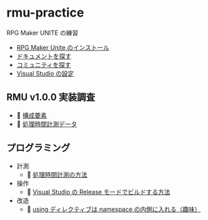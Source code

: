 # rmu-practice

RPG Maker UNITE の練習

* [RPG Maker Unite のインストール](./docs/install-rmu.md)
* [ドキュメントを探す](./docs/documents.md)
* [コミュニティを探す](./docs/community-o1o0.md)
* [Visual Studio の設定](./docs/visual-studio-o1o0.md)

## RMU v1.0.0 実装調査

* 📄 [構成要素](./docs/components.md)
* 📁 [処理時間計測データ](./data/stopwatch)

## プログラミング

* 計測
    * 📄 [処理時間計測の方法](./docs/processing-time-measurement-method.md)
* 操作
    * 📄 [Visual Studio の Release モードでビルドする方法](./docs/operation/build-in-release-mode-on-visual-studio.md)
* 改造
    * 📄 [using ディレクティブは namespace の内側に入れる（趣味）](./docs/remodeling/using-directive-in-namespace.md)
